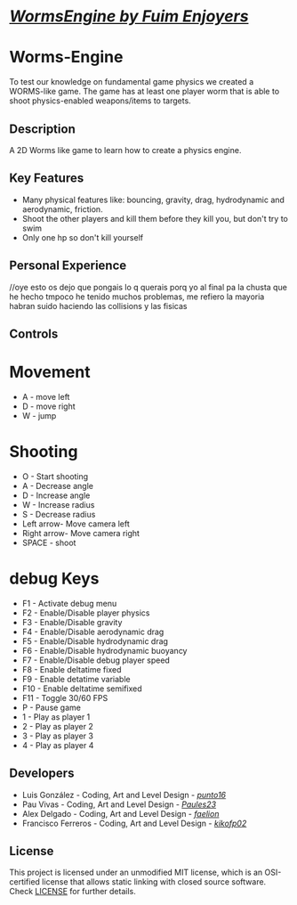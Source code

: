 # [_WormsEngine by Fuim Enjoyers_](https://github.com/Fuim-Enjoyers-Studios/Pinball-Game)

# Worms-Engine
To test our knowledge on fundamental game physics we created a WORMS-like game. The game has at least one player worm that is able to shoot physics-enabled weapons/items to targets.

## Description

A 2D Worms like game to learn how to create a physics engine. 

## Key Features

- Many physical features like: bouncing, gravity, drag, hydrodynamic and aerodynamic, friction.
- Shoot the other players and kill them before they kill you, but don't try to swim
- Only one hp so don't kill yourself

## Personal Experience

//oye esto os dejo que pongais lo q querais porq yo al final pa la chusta que he hecho tmpoco he tenido muchos problemas, me refiero la mayoria habran suido haciendo las collisions y las fisicas

## Controls

# Movement

- A - move left
- D - move right
- W - jump

# Shooting

- O - Start shooting
- A - Decrease angle
- D - Increase angle
- W - Increase radius
- S - Decrease radius
- Left arrow- Move camera left
- Right arrow- Move camera right
- SPACE - shoot

# debug Keys
- F1 - Activate debug menu
- F2 - Enable/Disable player physics
- F3 - Enable/Disable gravity
- F4 - Enable/Disable aerodynamic drag
- F5 - Enable/Disable hydrodynamic drag
- F6 - Enable/Disable hydrodynamic buoyancy
- F7 - Enable/Disable debug player speed
- F8 - Enable deltatime fixed
- F9 - Enable detatime variable
- F10 - Enable deltatime semifixed
- F11 - Toggle 30/60 FPS
- P - Pause game
- 1 - Play as player 1
- 2 - Play as player 2
- 3 - Play as player 3
- 4 - Play as player 4

## Developers

 - Luis González - Coding, Art and Level Design - [_punto16_](https://github.com/punto16)
 - Pau Vivas - Coding, Art and Level Design - [_Paules23_](https://github.com/Paules23)
 - Alex Delgado - Coding, Art and Level Design - [_faelion_](https://github.com/faelion)
 - Francisco Ferreros - Coding, Art and Level Design - [_kikofp02_](https://github.com/kikofp02)

## License

This project is licensed under an unmodified MIT license, which is an OSI-certified license that allows static linking with closed source software. Check [LICENSE](LICENSE) for further details.
